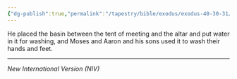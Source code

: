 ```yaml
---
{"dg-publish":true,"permalink":"/tapestry/bible/exodus/exodus-40-30-31/","title":"Exodus 40:30-31","hide":true,"tags":["bible-verse","bible-verse"],"dgHomeLink":true,"dgShowLocalGraph":true,"dgEnableSearch":true}
---
```



He placed the basin between the tent of meeting and the altar and put water in it for washing, and Moses and Aaron and his sons used it to wash their hands and feet.

---
*New International Version (NIV)*